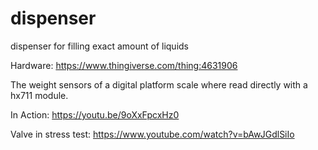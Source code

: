 # dispenser
dispenser for filling exact amount of liquids

Hardware:
https://www.thingiverse.com/thing:4631906

The weight sensors of a digital platform scale where read directly with a hx711 module.

In Action:
https://youtu.be/9oXxFpcxHz0

Valve in stress test:
https://www.youtube.com/watch?v=bAwJGdlSiIo
